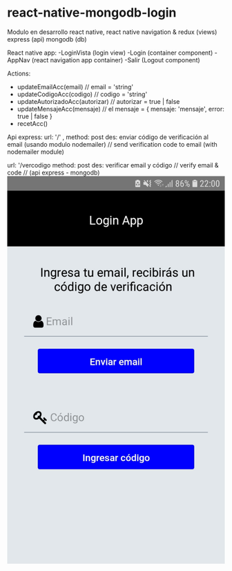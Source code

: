 # react-native-mongodb-login
Modulo en desarrollo
react native, react native navigation & redux (views)
express (api)
mongodb (db)

React native app:
-LoginVista (login view)
-Login (container component)
-AppNav (react navigation app container)
-Salir (Logout component)

Actions:
- updateEmailAcc(email) // email = 'string'
- updateCodigoAcc(codigo) // codigo = 'string'
- updateAutorizadoAcc(autorizar) // autorizar = true | false
- updateMensajeAcc(mensaje) // el mensaje = { mensaje: 'mensaje', error: true | false }
- recetAcc()

Api express:
url: '/' , 
method: post
des: enviar código de verificación al email (usando modulo nodemailer) // send verification code to email (with nodemailer module)

url: '/vercodigo
method: post
des: verificar email y código // verify email & code // (api express - mongodb)
![Optional Text](./login.jpeg)



